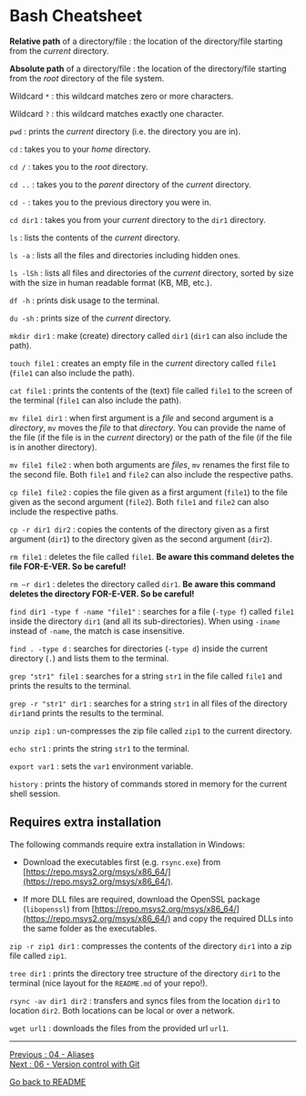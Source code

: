 # Bash Cheatsheet

**Relative path** of a directory/file : the location of the directory/file starting from the *current* directory.    

**Absolute path** of a directory/file : the location of the directory/file starting from the *root* directory of the file system.   

Wildcard `*` : this wildcard matches zero or more characters.  
    
Wildcard `?` : this wildcard matches exactly one character.  

`pwd` : prints the *current* directory (i.e. the directory you are in).  

`cd` : takes you to your *home* directory.    

`cd /` : takes you to the *root* directory.  
    
`cd ..` : takes you to the *parent* directory of the *current* directory.   

`cd -` : takes you to the previous directory you were in.   

`cd dir1` : takes you from your *current* directory to the `dir1` directory.  

`ls` : lists the contents of the *current* directory.   

`ls -a` : lists all the files and directories including hidden ones.  

`ls -lSh` : lists all files and directories of the *current* directory, sorted by size with the size in human readable format (KB, MB, etc.).    

`df -h` : prints disk usage to the terminal.  

`du -sh` : prints size of the *current* directory.  

`mkdir dir1` : make (create) directory called `dir1` (`dir1` can also include the path).   

`touch file1` : creates an empty file in the *current* directory called `file1` (`file1` can also include the path).  

`cat file1` : prints the contents of the (text) file called `file1` to the screen of the terminal (`file1` can also include the path).   

`mv file1 dir1` : when first argument is a *file* and second argument is a *directory*, `mv` moves the *file* to that *directory*. You can provide the name of the file (if the file is in the *current* directory) or the path of the file (if the file is in another directory).  

`mv file1 file2` : when both arguments are *files*, `mv` renames the first file to the second file. Both `file1` and `file2` can also include the respective paths.   

`cp file1 file2` : copies the file given as a first argument (`file1`) to the file given as the second argument (`file2`). Both `file1` and `file2` can also include the respective paths.   

`cp -r dir1 dir2` : copies the contents of the directory given as a first argument (`dir1`) to the directory given as the second argument (`dir2`).  

`rm file1` : deletes the file called `file1`. **Be aware this command deletes the file FOR-E-VER. So be careful!**

`rm –r dir1` : deletes the directory called `dir1`. **Be aware this command deletes the directory FOR-E-VER. So be careful!**

`find dir1 -type f -name "file1"` : searches for a file (`-type f`) called `file1` inside the directory `dir1` (and all its sub-directories). When using `-iname` instead of `-name`, the match is case insensitive.  

`find . -type d` : searches for directories (`-type d`) inside the current directory (`.`) and lists them to the terminal.    

`grep "str1" file1` : searches for a string `str1` in the file called `file1` and prints the results to the terminal.    

`grep -r "str1" dir1` : searches for a string `str1` in all files of the directory `dir1`and prints the results to the terminal.   

`unzip zip1` : un-compresses the zip file called `zip1` to the current directory.   

`echo str1` : prints the string `str1` to the terminal.  

`export var1` : sets the `var1` environment variable.  

`history` : prints the history of commands stored in memory for the current shell session.  


## Requires extra installation

The following commands require extra installation in Windows:  

- Download the executables first (e.g. `rsync.exe`) from [https://repo.msys2.org/msys/x86_64/](https://repo.msys2.org/msys/x86_64/).   

- If more DLL files are required, download the OpenSSL package (`libopenssl`) from [https://repo.msys2.org/msys/x86_64/](https://repo.msys2.org/msys/x86_64/) and copy the required DLLs into the same folder as the executables.   

`zip -r zip1 dir1` : compresses the contents of the directory `dir1` into a zip file called `zip1`.   

`tree dir1` : prints the directory tree structure of the directory `dir1` to the terminal (nice layout for the `README.md` of your repo!).  

`rsync -av dir1 dir2` :  transfers and syncs files from the location `dir1` to location `dir2`. Both locations can be local or over a network.  

`wget url1` : downloads the files from the provided url `url1`.   

________________________

[Previous : 04 - Aliases](https://github.com/HeatherAn/recommended-coding-practices/blob/main/04-Aliases.md)  
[Next     : 06 - Version control with Git](https://github.com/HeatherAn/recommended-coding-practices/blob/main/06-Version-Control-With-Git.md)  

[Go back to README](https://github.com/HeatherAn/recommended-coding-practices#readme)